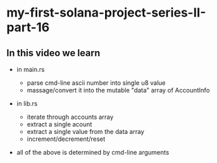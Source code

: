 # my-first-solana-project-series-II-part-16

## In this video we learn 
- in main.rs
  - parse cmd-line ascii number into single u8 value
  - massage/convert it into the mutable "data" array of AccountInfo
- in lib.rs
  - iterate through accounts array
  - extract a single acount
  - extract a single value from the data array
  - increment/decrement/reset

- all of the above is determined by cmd-line arguments
